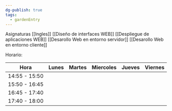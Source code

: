 ```yaml
---
dg-publish: true
tags:
  - gardenEntry
---
```

Asignaturas
[[Ingles]]
[[Diseño de interfaces WEB]]
[[Despliegue de aplicaciones WEB]]
[[Desarollo Web en entorno servidor]]
[[Desarollo Web en entorno cliente]]

Horario:

|     Hora      | Lunes | Martes | Miercoles | Jueves | Viernes |
| :-----------: | :---: | :----: | :-------: | :----: | :-----: |
| 14:55 - 15:50 |       |        |           |        |         |
| 15:50 - 16:45 |       |        |           |        |         |
| 16:45 - 17:40 |       |        |           |        |         |
| 17:40 - 18:00 |       |        |           |        |         |
